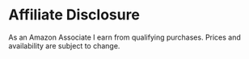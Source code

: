 # Affiliate Disclosure
As an Amazon Associate I earn from qualifying purchases.
Prices and availability are subject to change.